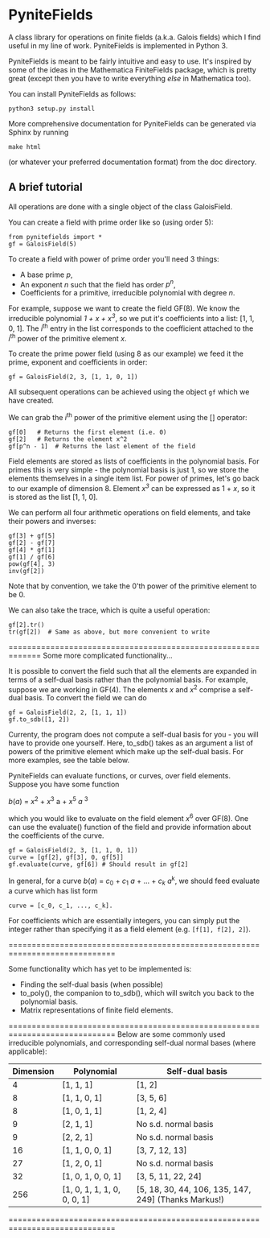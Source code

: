 # PyniteFields
A class library for operations on finite fields (a.k.a. Galois fields) which I find useful in my line of work. PyniteFields is implemented in Python 3.

PyniteFields is meant to be fairly intuitive and easy to use. It's inspired by some of the ideas in the Mathematica
FiniteFields package, which is pretty great (except then you have to write everything _else_ in Mathematica too).

You can install PyniteFields as follows:
```
python3 setup.py install
```

More comprehensive documentation for PyniteFields can be generated via Sphinx
by running
```
make html
```
(or whatever your preferred documentation format) from the doc directory.

## A brief tutorial
All operations are done with a single object of the class GaloisField. 

You can create a field with prime order like so (using order 5):
```
from pynitefields import * 
gf = GaloisField(5)
```

To create a field with power of prime order you'll need 3 things:
- A base prime _p_,
- An exponent _n_ such that the field has order _p<sup>n</sup>_,
- Coefficients for a primitive, irreducible polynomial with degree _n_.

For example, suppose we want to create the field GF(8). We know the irreducible polynomial
_1 + x + x<sup>3</sup>_, so we put it's coefficients into a list: [1, 1, 0, 1]. The _i_<sup>th</sup>
entry in the list corresponds to the coefficient attached to the _i_<sup>th</sup> power of the primitive element _x_.

To create the prime power field (using 8 as our example) we feed it the prime, exponent and coefficients in order:
```
gf = GaloisField(2, 3, [1, 1, 0, 1])
```


All subsequent operations can be achieved using the object ```gf``` which we have created.

We can grab the _i_<sup>th</sup> power of the primitive element using the [] operator:
```
gf[0]   # Returns the first element (i.e. 0)
gf[2]   # Returns the element x^2
gf[p^n - 1]  # Returns the last element of the field
```

Field elements are stored as lists of coefficients in the polynomial basis. For primes this
is very simple - the polynomial basis is just 1, so we store the elements themselves in a 
single item list. For power of primes, let's go back
to our example of dimension 8. Element _x<sup>3</sup>_ can be expressed as 1 + _x_, so 
it is stored as the list [1, 1, 0].

We can perform all four arithmetic operations on field elements, and take their powers and inverses:
```
gf[3] + gf[5]
gf[2] - gf[7]
gf[4] * gf[1]
gf[1] / gf[6]
pow(gf[4], 3)
inv(gf[2])
```
Note that by convention, we take the 0'th power of the primitive element to be 0.

We can also take the trace, which is quite a useful operation:
```
gf[2].tr()
tr(gf[2])  # Same as above, but more convenient to write
``` 

=============================================================
Some more complicated functionality...

It is possible to convert the field such that all the elements are expanded in terms of a
self-dual basis rather than the polynomial basis. For example, suppose we are working in GF(4).
The elements _x_ and _x_<sup>2</sup> comprise a self-dual basis. To convert the field we can do
```
gf = GaloisField(2, 2, [1, 1, 1])
gf.to_sdb([1, 2])
```
Currenty, the program does not compute a self-dual basis for you - you will have to provide one yourself.
Here, to_sdb() takes as an argument a list of powers of the primitive element which
make up the self-dual basis. For more examples, see the table below.  


PyniteFields can evaluate functions, or curves, over field elements. Suppose you have some function  
 
_b_(_a_) = _x_<sup>2</sup> + _x_<sup>3</sup> a + _x_<sup>5</sup> _a_ <sup>3</sup>  

which you would like to evaluate on the field element _x_<sup>6</sup> over GF(8). One can use the 
evaluate() function of the field and provide information about the coefficients of the curve.
```
gf = GaloisField(2, 3, [1, 1, 0, 1])
curve = [gf[2], gf[3], 0, gf[5]]
gf.evaluate(curve, gf[6]) # Should result in gf[2]
```
In general, for a curve
_b_(_a_) = _c_<sub>0</sub> + _c_<sub>1</sub> _a_ + ... + _c_<sub>_k_</sub> _a_<sup>k</sup>,
we should feed evaluate a curve which has list form  
```
curve = [c_0, c_1, ..., c_k].
```
For coefficients which are essentially integers, you can simply put the integer rather
than specifying it as a field element (e.g. ```[f[1], f[2], 2]```).

=============================================================================

Some functionality which has yet to be implemented is:
- Finding the self-dual basis (when possible)
- to_poly(), the companion to to_sdb(), which will switch you back to the polynomial basis.
- Matrix representations of finite field elements.

=============================================================================
Below are some commonly used irreducible polynomials, and corresponding self-dual normal bases (where applicable):

| Dimension | Polynomial | Self-dual basis |
| --------- | ---------- | --------------- |
| 4   | [1, 1, 1]                   | [1, 2] |
| 8   | [1, 1, 0, 1]                | [3, 5, 6] |
| 8   | [1, 0, 1, 1]                | [1, 2, 4] |
| 9   | [2, 1, 1]                   | No s.d. normal basis |
| 9   | [2, 2, 1]                   | No s.d. normal basis |
| 16  | [1, 1, 0, 0, 1]             | [3, 7, 12, 13]  |
| 27  | [1, 2, 0, 1]                | No s.d. normal basis |  
| 32  | [1, 0, 1, 0, 0, 1]          | [3, 5, 11, 22, 24] |
| 256 | [1, 0, 1, 1, 1, 0, 0, 0, 1] | \[5, 18, 30, 44, 106, 135, 147, 249\] (Thanks Markus!) |

=============================================================================


